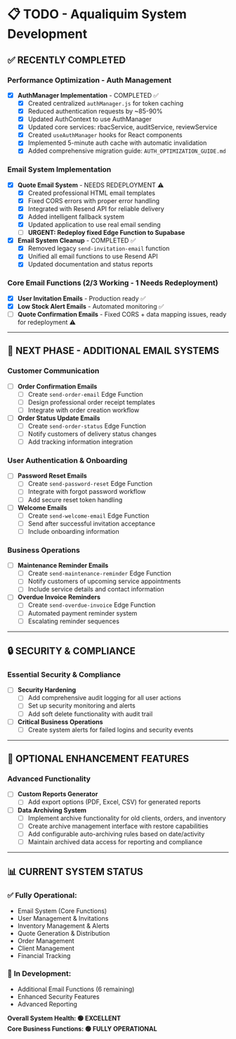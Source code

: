 # 📋 TODO - Aqualiquim System Development

## ✅ **RECENTLY COMPLETED**

### Performance Optimization - Auth Management
- [x] **AuthManager Implementation** - COMPLETED ✅
  - [x] Created centralized `authManager.js` for token caching
  - [x] Reduced authentication requests by ~85-90%
  - [x] Updated AuthContext to use AuthManager
  - [x] Updated core services: rbacService, auditService, reviewService
  - [x] Created `useAuthManager` hooks for React components
  - [x] Implemented 5-minute auth cache with automatic invalidation
  - [x] Added comprehensive migration guide: `AUTH_OPTIMIZATION_GUIDE.md`

### Email System Implementation
- [x] **Quote Email System** - NEEDS REDEPLOYMENT ⚠️
  - [x] Created professional HTML email templates
  - [x] Fixed CORS errors with proper error handling
  - [x] Integrated with Resend API for reliable delivery
  - [x] Added intelligent fallback system
  - [x] Updated application to use real email sending
  - [ ] **URGENT: Redeploy fixed Edge Function to Supabase**
- [x] **Email System Cleanup** - COMPLETED ✅
  - [x] Removed legacy `send-invitation-email` function
  - [x] Unified all email functions to use Resend API
  - [x] Updated documentation and status reports

### Core Email Functions (2/3 Working - 1 Needs Redeployment)
- [x] **User Invitation Emails** - Production ready ✅
- [x] **Low Stock Alert Emails** - Automated monitoring ✅  
- [ ] **Quote Confirmation Emails** - Fixed CORS + data mapping issues, ready for redeployment ⚠️

---

## 🎯 **NEXT PHASE - ADDITIONAL EMAIL SYSTEMS**

### Customer Communication
- [ ] **Order Confirmation Emails** 
  - [ ] Create `send-order-email` Edge Function
  - [ ] Design professional order receipt templates
  - [ ] Integrate with order creation workflow
- [ ] **Order Status Update Emails**
  - [ ] Create `send-order-status` Edge Function  
  - [ ] Notify customers of delivery status changes
  - [ ] Add tracking information integration

### User Authentication & Onboarding  
- [ ] **Password Reset Emails**
  - [ ] Create `send-password-reset` Edge Function
  - [ ] Integrate with forgot password workflow
  - [ ] Add secure reset token handling
- [ ] **Welcome Emails**
  - [ ] Create `send-welcome-email` Edge Function
  - [ ] Send after successful invitation acceptance
  - [ ] Include onboarding information

### Business Operations
- [ ] **Maintenance Reminder Emails**
  - [ ] Create `send-maintenance-reminder` Edge Function
  - [ ] Notify customers of upcoming service appointments
  - [ ] Include service details and contact information
- [ ] **Overdue Invoice Reminders**
  - [ ] Create `send-overdue-invoice` Edge Function
  - [ ] Automated payment reminder system
  - [ ] Escalating reminder sequences

---

## 🔒 **SECURITY & COMPLIANCE**

### Essential Security & Compliance
- [ ] **Security Hardening**
  - [ ] Add comprehensive audit logging for all user actions
  - [ ] Set up security monitoring and alerts
  - [ ] Add soft delete functionality with audit trail
- [ ] **Critical Business Operations**
  - [ ] Create system alerts for failed logins and security events

---

## 🌟 **OPTIONAL ENHANCEMENT FEATURES**

### Advanced Functionality
- [ ] **Custom Reports Generator**
  - [ ] Add export options (PDF, Excel, CSV) for generated reports

- [ ] **Data Archiving System**
  - [ ] Implement archive functionality for old clients, orders, and inventory
  - [ ] Create archive management interface with restore capabilities
  - [ ] Add configurable auto-archiving rules based on date/activity
  - [ ] Maintain archived data access for reporting and compliance

---

## 📊 **CURRENT SYSTEM STATUS**

### ✅ **Fully Operational:**
- Email System (Core Functions)
- User Management & Invitations  
- Inventory Management & Alerts
- Quote Generation & Distribution
- Order Management
- Client Management
- Financial Tracking

### 🔧 **In Development:**
- Additional Email Functions (6 remaining)
- Enhanced Security Features
- Advanced Reporting

**Overall System Health: 🟢 EXCELLENT**  
**Core Business Functions: 🟢 FULLY OPERATIONAL**